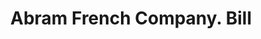 ---
doi: 10.7916/D8XK9SHX
date_other: '1860'
date_other_textual: 1860-1869
form: printed ephemera
genre:
- Invoices
name:
- Abram French Company
object_in_context_url: https://biggert.cul.columbia.edu/items/view/ave_biggert_00323
subject_hierarchical_geographic:
- Boston, Massachusetts, United States
subject_name:
- Abram French Company
title: Abram French Company. Bill
sort_title: Abram French Company. Bill
call_number: ave_biggert_00323
coordinates:
- 42.35805555555556,-71.06361111111111
pid: ave_biggert_00323
identifiers: ave_biggert_00323
permalink: /biggert/ave_biggert_00323/
layout: iiif-image-page
---